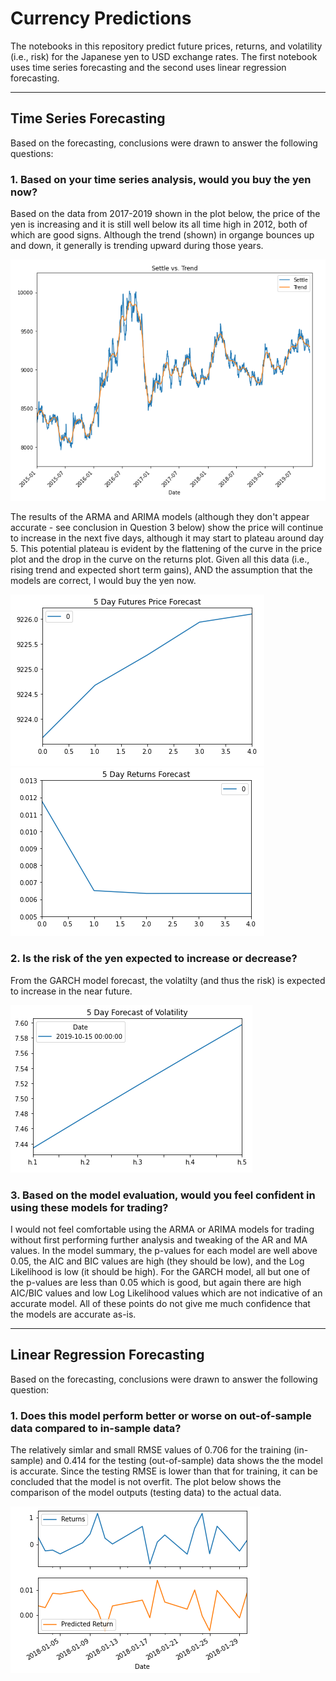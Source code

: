 # Currency Predictions
The notebooks in this repository predict future prices, returns, and volatility (i.e., risk) for the Japanese yen to USD exchange rates. The first notebook uses time series forecasting and the second uses linear regression forecasting.

---

## Time Series Forecasting

Based on the forecasting, conclusions were drawn to answer the following questions:

### 1. Based on your time series analysis, would you buy the yen now?

Based on the data from 2017-2019 shown in the plot below, the price of the yen is increasing and it is still well below its all time high in 2012, both of which are good signs. Although the trend (shown) in organge bounces up and down, it generally is trending upward during those years.  

![Settle vs. Trend](Modeling_Images/Settle_vs_Trend.png)

The results of the ARMA and ARIMA models (although they don't appear accurate - see conclusion in Question 3 below) show the price will continue to increase in the next five days, although it may start to plateau around day 5. This potential plateau is evident by the flattening of the curve in the price plot and the drop in the curve on the returns plot. Given all this data (i.e., rising trend and expected short term gains), AND the assumption that the models are correct, I would buy the yen now.

![ARIMA Returns Forecast](Modeling_Images/ARIMA_returns_forecast.png)
![ARMA Returns Forecast](Modeling_Images/ARMA_returns_forecast.png)

### 2. Is the risk of the yen expected to increase or decrease?

From the GARCH model forecast, the volatilty (and thus the risk) is expected to increase in the near future.

![GARCH Volatility Forecast Price](Modeling_Images/GARCH_volatility_forecast.png)

### 3. Based on the model evaluation, would you feel confident in using these models for trading?
I would not feel comfortable using the ARMA or ARIMA models for trading without first performing further analysis and tweaking of the AR and MA values. In the model summary, the p-values for each model are well above 0.05, the AIC and BIC values are high (they should be low), and the Log Likelihood is low (it should be high). For the GARCH model, all but one of the p-values are less than 0.05 which is good, but again there are high AIC/BIC values and low Log Likelihood values which are not indicative of an accurate model. All of these points do not give me much confidence that the models are accurate as-is.

---

## Linear Regression Forecasting

Based on the forecasting, conclusions were drawn to answer the following question:

### 1. Does this model perform better or worse on out-of-sample data compared to in-sample data?

The relatively simlar and small RMSE values of 0.706 for the training (in-sample) and 0.414 for the testing (out-of-sample) data shows the the model is accurate. Since the testing RMSE is lower than that for training, it can be concluded that the model is not overfit. The plot below shows the comparison of the model outputs (testing data) to the actual data.

![Linear Regression Forecasting](Modeling_Images/linear_regression_forecast.png)













